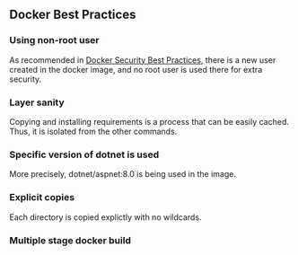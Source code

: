 ## Docker Best Practices

### Using non-root user

As recommended in [Docker Security Best Practices](https://sysdig.com/blog/dockerfile-best-practices/), there is a new user created in the docker image, and no root user is used there for extra security.

### Layer sanity

Copying and installing requirements is a process that can be easily cached. Thus, it is isolated from the other commands.

### Specific version of dotnet is used

More precisely, dotnet/aspnet:8.0 is being used in the image.

### Explicit copies

Each directory is copied explictly with no wildcards.

### Multiple stage docker build